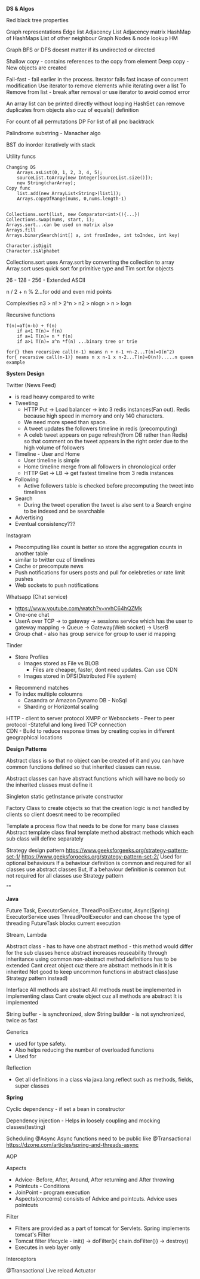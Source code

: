 **DS & Algos**

Red black tree properties

Graph representations
    Edge list
    Adjacency List
    Adjacency matrix
    HashMap of HashMaps
    List of other neighbour Graph Nodes & node lookup HM

Graph BFS or DFS doesnt matter if its undirected or directed

Shallow copy - contains references to the copy from element
Deep copy - New objects are created

Fail-fast - fail earlier in the process. Iterator fails fast incase of concurrent modification
Use iterator to remove elements while iterating over a list
To Remove from list - break after removal or use iterator to avoid comod error

An array list can be printed directly without looping
HashSet can remove duplicates from objects also cuz of equals() definition

For count of all permutations DP
For list of all pnc backtrack

Palindrome substring - Manacher algo

BST do inorder iteratively with stack

Utility funcs

    Changing DS
        Arrays.asList(0, 1, 2, 3, 4, 5);
        sourceList.toArray(new Integer[sourceList.size()]);
        new String(charArray);
    Copy func
        list.add(new ArrayList<String>(list1));
        Arrays.copyOfRange(nums, 0,nums.length-1)


    Collections.sort(list, new Comparator<int>(){...})
    Collections.swap(nums, start, i);
    Arrays.sort...can be used on matrix also
    Arrays.fill
    Arrays.binarySearch(int[] a, int fromIndex, int toIndex, int key)
    
    Character.isDigit
    Character.isAlphabet
    
Collections.sort uses Array.sort by converting the collection to array
Array.sort uses quick sort for primitive type and Tim sort for objects

26 -
128 -
256 - Extended ASCII

n / 2 + n % 2...for odd and even mid points

Complexities
    n3 > n! > 2^n > n2 > nlogn > n > logn
    
Recursive functions

    T(n)=aT(n-b) + f(n)
        if a<1 T(n)= f(n)
        if a=1 T(n)= n * f(n)
        if a>1 T(n)= a^n *f(n) ...binary tree or trie

    for{} then recursive call(n-1) means n + n-1 +n-2...T(n)=O(n^2)
    for{ recursive call(n-1)} means n x n-1 x n-2...T(n)=O(n!).....n queen example


**System Design**

Twitter (News Feed)    
- is read heavy compared to write
- Tweeting
    - HTTP Put -> Load balancer -> into 3 redis instances(Fan out). Redis because high speed in memory and only 140 characters.
    - We need more speed than space.
    - A tweet updates the followers timeline in redis (precomputing)
    - A celeb tweet appears on page refresh(from DB rather than Redis) so that comment on the tweet appears in the right order due to the high volume of followers                      
- Timeline - User and Home
    - User timeline is simple 
    - Home timeline merge from all followers in chronological order
    - HTTP Get -> LB -> get fastest timeline from 3 redis instances         
- Following
    - Active followers table is checked before precomputing the tweet into timelines
- Search
    - During the tweet operation the tweet is also sent to a Search engine to be indexed and be searchable
- Advertising
- Eventual consistency???
 
Instagram
- Precomputing like count is better so store the aggregation counts in another table  
- similar to twitter cuz of timelines
- Cache or precompute news
- Push notifications for users posts and pull for celebreties or rate limit pushes 
- Web sockets to push notifications
    
Whatsapp (Chat service)
- https://www.youtube.com/watch?v=vvhC64hQZMk
- One-one chat
- UserA over TCP -> to gateway -> sessions service which has the user to gateway mapping -> Queue -> Gateway(Web socket) -> UserB
- Group chat - also has group service for group to user id mapping       

Tinder
+ Store Profiles
    - Images stored as File vs BLOB 
        - Files are cheaper, faster, dont need updates. Can use CDN 
    - Images stored in DFS(Distributed File system)
    
- Recommend matches    
- To index multiple coloumns
  - Casandra or Amazon Dynamo DB - NoSql
  - Sharding or Horizontal scaling

HTTP - client to server protocol
XMPP or Websockets - Peer to peer protocol -Stateful and long lived TCP connection    
CDN - Build to reduce response times by creating copies in different geographical locations




**Design Patterns**

Abstract class is so that no object can be created of it and you can have common functions defined so that
inherited classes can reuse.

Abstract classes can have abstract functions which will have no body so the inherited classes must define it

Singleton
    static getInstance
    private constructor
    
Factory
    Class to create objects so that the creation logic is not handled by clients
    so client doesnt need to be recompiled
   
  
Template
    a process flow that needs to be done for many base classes
    Abstract template class
    final template method
    abstract methods which each sub class will define separately
            
Strategy design pattern
    https://www.geeksforgeeks.org/strategy-pattern-set-1/
    https://www.geeksforgeeks.org/strategy-pattern-set-2/
    Used for optional behaviours
    If a behaviour definition is common and required for all classes use abstract classes
    But, If a behaviour definition is common but not required for all classes use Strategy pattern
    
""


**Java**

Future Task, ExecutorService, ThreadPoolExecutor, Async(Spring)
ExecutorService uses ThreadPoolExecutor and can choose the type of threading
FutureTask blocks current execution

Stream, Lambda

Abstract class - 
    has to have one abstract method - this method would differ for the sub classes hence abstract
    increases reuseability through inheritance using common non-abstract method definitions
    has to be extended
    Cant creat object cuz there are abstract methods in it
    It is inherited
    Not good to keep uncommon functions in abstract class(use Strategy pattern instead)
    
Interface 
    All methods are abstract 
    All methods must be implemented in implementing class
    Cant create object cuz all methods are abstract
    It is implemented
    
String buffer - is synchronized, slow
String builder - is not synchronized, twice as fast

Generics 
- <T> used for type safety. 
- Also helps reducing the number of overloaded functions
- Used for 
    
Reflection
- Get all definitions in a class via java.lang.reflect such as methods, fields, super classes
 
 
**Spring**

Cyclic dependency - if set a bean in constructor

Dependency injection - Helps in loosely coupling and mocking classes(testing)

Scheduling
@Async
Async functions need to be public like @Transactional
https://dzone.com/articles/spring-and-threads-async

AOP

Aspects 
- Advice- Before, After, Around, After returning and After throwing
- Pointcuts - Conditions
- JoinPoint - program execution
- Aspects(concerns) consists of Advice and pointcuts. Advice uses pointcuts

Filter
- Filters are provided as a part of tomcat for Servlets. Spring implements tomcat's Filter
- Tomcat filter lifecycle - init() -> doFilter(){ chain.doFilter()} -> destroy()
- Executes in web layer only

Interceptors
        

@Transactional
Live reload
Actuator 